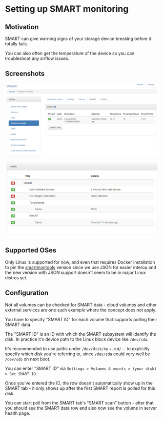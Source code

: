 Setting up SMART monitoring
===========================


Motivation
----------

SMART can give warning signs of your storage device breaking before it totally fails.

You can also often get the temperature of the device so you can troubleshoot any airflow issues.


Screenshots
-----------

![](guide_setting-up-smart-monitoring-smart.png)

![](guide_setting-up-smart-monitoring-serverhealth.png)


Supported OSes
--------------

Only Linux is supported for now, and even that requires Docker installation to pin the
[smartmontools](https://www.smartmontools.org/) version since we use JSON for easier
interop and the new version with JSON support doesn't seem to be in major Linux distros yet.


Configuration
-------------

Not all volumes can be checked for SMART data - cloud volumes and other external services
are one such example where the concept does not apply.

You have to specify "SMART ID" for each volume that supports polling their SMART data.

The "SMART ID" is an ID with which the SMART subsystem will identify the disk. In practice
it's device path to the Linux block device like `/dev/sda`.

It's recommended to use paths under `/dev/disk/by-uuid/..` to explicitly specify which disk
you're referring to, since `/dev/sda` could very well be `/dev/sdb` on next boot.

You can enter "SMART ID" via `Settings > Volumes & mounts > (your disk) > Set SMART ID`.

Once you've entered the ID, the row doesn't automatically show up in the SMART tab - it only
shows up after the first SMART report is polled for this disk.

You can start poll from the SMART tab's "SMART scan" button - after that you should see the 
SMART data row and also now see the volume in server health page.
